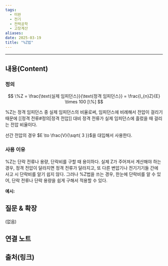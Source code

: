 ```yaml
---
tags:
  - 미완
  - 전기
  - 전력공학
  - 고장계산
aliases: 
date: 2025-03-19
title: "%Z법"
---
```


---

## 내용(Content)

### 정의

$$
\%Z = \frac{\text{실제 임피던스}}{\text{정격 임피던스}} = \frac{I_{n}Z}{E} \times 100 [\%]
$$

%Z는 정격 임피던스 중 실제 임피던스의 비율로써, 임피던스에 비례해서 전압이 걸리기 때문에 [[정격 전류#정의|정격 전압]] 대비 정격 전류가 실제 임피던스에 흘렀을 때 걸리는 전압 비율이다. 

선간 전압의 경우 $E \to \frac{V}{\sqrt{ 3 }}$을 대입해서 사용한다.

### 사용 이유

%Z는 단락 전류나 용량, 단락비를 구할 때 용이하다. 실제 Z가 주어져서 계산해야 하는 경우, 정격 전압이 달라지면 정격 전류가 달라지고, 또 다른 변압기나 전기기기들 간에 사고 시 단락비를 알기 쉽지 않다. 그러나 %Z법을 쓰는 경우, 한눈에 단락비를 알 수 있어, 단락 전류나 단락 용량을 쉽게 구해서 적용할 수 있다.

**예시:**




## 질문 & 확장

(없음)

## 연결 노트

## 출처(링크)





